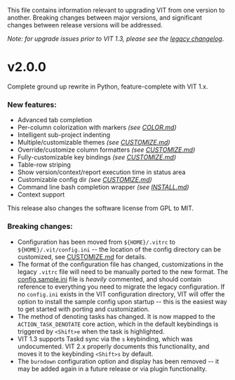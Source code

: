 This file contains information relevant to upgrading VIT from one version to another. Breaking changes between major versions, and significant changes between release versions will be addressed.

*Note: for upgrade issues prior to VIT 1.3, please see the [legacy changelog](https://github.com/scottkosty/vit/blob/1.3/CHANGES)*.

# v2.0.0

Complete ground up rewrite in Python, feature-complete with VIT 1.x.

### New features:

 * Advanced tab completion
 * Per-column colorization with markers *(see [COLOR.md](COLOR.md))*
 * Intelligent sub-project indenting
 * Multiple/customizable themes *(see [CUSTOMIZE.md](CUSTOMIZE.md))*
 * Override/customize column formatters *(see [CUSTOMIZE.md](CUSTOMIZE.md))*
 * Fully-customizable key bindings *(see [CUSTOMIZE.md](CUSTOMIZE.md))*
 * Table-row striping
 * Show version/context/report execution time in status area
 * Customizable config dir *(see [CUSTOMIZE.md](CUSTOMIZE.md))*
 * Command line bash completion wrapper *(see [INSTALL.md](INSTALL.md))*
 * Context support

 This release also changes the software license from GPL to MIT.

### Breaking changes:

 * Configuration has been moved from ```${HOME}/.vitrc``` to ```${HOME}/.vit/config.ini``` -- the location of the config directory can be customized, see [CUSTOMIZE.md](CUSTOMIZE.md) for details.
 * The format of the configuration file has changed, customizations in the legacy ```.vitrc``` file will need to be manually ported to the new format. The [config.sample.ini](https://github.com/scottkosty/vit/blob/2.x/vit/config/config.sample.ini) file is *heavily* commented, and should contain reference to everything you need to migrate the legacy configuration. If no ```config.ini``` exists in the VIT configuration directory, VIT will offer the option to install the sample config upon startup -- this is the easiest way to get started with porting and customization.
 * The method of denoting tasks has changed. It is now mapped to the ```ACTION_TASK_DENOTATE``` core action, which in the default keybindings is triggered by ```<Shift>e``` when the task is highlighted.
 * VIT 1.3 supports Taskd sync via the ```s``` keybinding, which was undocumented. VIT 2.x properly documents this functionality, and moves it to the keybinding ```<Shift>s``` by default.
 * The ```burndown``` configuration option and display has been removed -- it may be added again in a future release or via plugin functionality.
